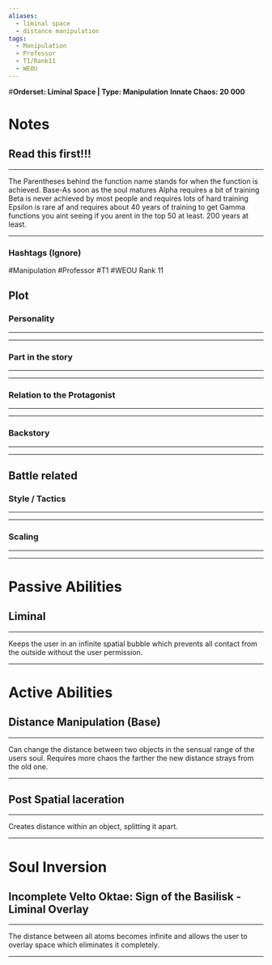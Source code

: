 ```yaml
---
aliases:
  - liminal space
  - distance manipulation
tags:
  - Manipulation
  - Professor
  - T1/Rank11
  - WEOU
---
```

#**Orderset: Liminal Space  | Type: Manipulation**
**Innate Chaos:  20 000**

# Notes
## Read this first!!!
___
The Parentheses behind the function name stands for when the function is achieved.
Base-As soon as the soul matures
Alpha requires a bit of training 
Beta is never achieved by most people and requires lots of hard training
Epsilon is rare af and requires about 40 years of training to get
Gamma functions you aint seeing if you arent in the top 50 at least. 200 years at least.
___
### Hashtags (Ignore)
#Manipulation 
#Professor
#T1
#WEOU
Rank 11
## Plot
### Personality
___

___
### Part in the story
___

___
### Relation to the Protagonist
___

___
### Backstory
___

___

## Battle related

### Style / Tactics
___

___
### Scaling 
___

___


# Passive Abilities
## Liminal
___
Keeps the user in an infinite spatial bubble which prevents all contact from the outside without the user permission.
___
# Active Abilities
## Distance Manipulation (Base)
___
Can change the distance between two objects in the sensual range of the users soul.
Requires more chaos the farther the new distance strays from the old one.
___
## Post Spatial laceration
___
Creates distance within an object, splitting it apart.
___

# Soul Inversion
## Incomplete Velto Oktae: Sign of the Basilisk - Liminal Overlay
___
The distance between all atoms becomes infinite and allows the user to overlay space which eliminates it completely.
___
